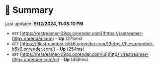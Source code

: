# 📖 Summary
Last updated: **5/12/2024, 11:08:10 PM**

- `GET` [https://restreamer-09gx.onrender.com](https://restreamer-09gx.onrender.com) - **Up** (275ms)
- `GET` [https://filestreambot-b5k6.onrender.com/](https://filestreambot-b5k6.onrender.com/) - **Up** (254ms)
- `GET` [https://restreamer-09gx.onrender.com/ui](https://restreamer-09gx.onrender.com/ui) - **Up** (456ms)
